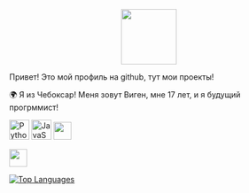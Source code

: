 <div id="header" align="center">
  <img src="https://media.giphy.com/media/M9gbBd9nbDrOTu1Mqx/giphy.gif" width="100"/>
</div>

Привет! Это мой профиль на github, тут мои проекты!

🌍 Я из Чебоксар! 
Меня зовут Виген, мне 17 лет, и я будущий прогрммист!

<p align="left">
<a href="https://www.python.org/" target="_blank" rel="noreferrer"><img src="https://raw.githubusercontent.com/danielcranney/readme-generator/main/public/icons/skills/python-colored.svg" width="36" height="36" alt="Python" /></a>
<a href="https://developer.mozilla.org/en-US/docs/Web/JavaScript" target="_blank" rel="noreferrer"><img src="https://raw.githubusercontent.com/danielcranney/readme-generator/main/public/icons/skills/javascript-colored.svg" width="36" height="36" alt="JavaScript" /></a>
<img src="https://raw.githubusercontent.com/danielcranney/readme-generator/main/public/icons/socials/github.svg" width="32" height="32" /></a> 
<p align="left"> <a href="https://discord.com/users/vigen_bmx#3097" target="_blank" rel="noreferrer"><img src="https://raw.githubusercontent.com/danielcranney/readme-generator/main/public/icons/socials/discord.svg" width="32" height="32" /></a>


<a href="https://github.com/vigenpro-lab" align="left"><img src="https://github-readme-stats.vercel.app/api/top-langs/?username=vigenpro-lab&langs_count=10&title_color=0891b2&text_color=ffffff&icon_color=0891b2&bg_color=1c1917&hide_border=true&locale=en&custom_title=Top%20%Languages" alt="Top Languages" /></a>
